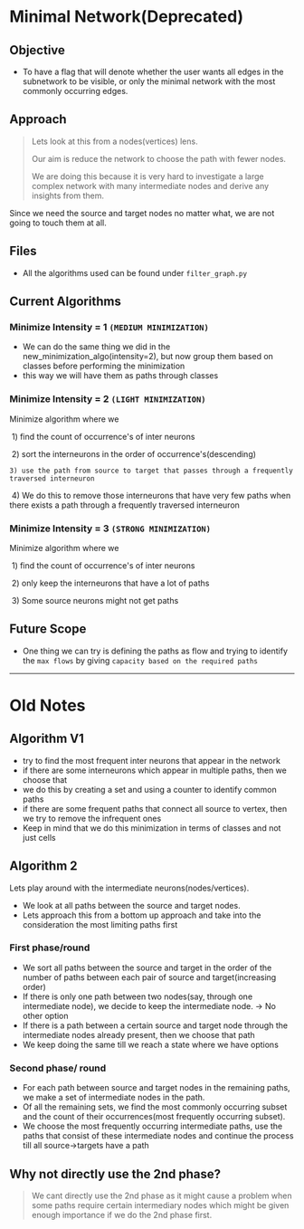 # Minimal Network(Deprecated)

## Objective

- To have a flag that will denote whether the user wants all edges in the subnetwork to be visible, or only the minimal network with the most commonly occurring edges.

## Approach

> Lets look at this from a nodes(vertices) lens. 
>
> Our aim is reduce the network to choose the path with fewer nodes. 
>
> We are doing this because it is very hard to investigate a large complex network with many intermediate nodes and derive any insights from them.

Since we need the source and target nodes no matter what, we are not going to touch them at all.

## Files

- All the algorithms used can be found under `filter_graph.py`

## Current Algorithms

### Minimize Intensity = 1 `(MEDIUM MINIMIZATION)`

- We can do the same thing we did in the new_minimization_algo(intensity=2), but now group them based on classes before performing the minimization
- this way we will have them as paths through classes



### Minimize Intensity = 2  `(LIGHT MINIMIZATION)`

Minimize algorithm where we

​	1) find the count of occurrence's of inter neurons

​	2) sort the interneurons in the order of occurrence's(descending)

 	3) use the path from source to target that passes through a frequently traversed interneuron

​	4) We do this to remove those interneurons that have very few paths when there exists a path through a frequently traversed interneuron

### Minimize Intensity = 3 `(STRONG MINIMIZATION)`

Minimize algorithm where we 

​	1) find the count of occurrence's of inter neurons

​	2) only keep the interneurons that have a lot of paths

​	3) Some source neurons might not get paths

## Future Scope

- One thing we can try is defining the paths as flow and trying to identify the `max flows` by giving `capacity based on the required paths`

-------------------------------------------------------------------------------

# Old Notes



## Algorithm V1

- try to find the most frequent inter neurons that appear in the network
- if there are some interneurons which appear in multiple paths, then we choose that
- we do this by creating a set and using a counter to identify common paths
- if there are some frequent paths that connect all source to vertex, then we try to remove the infrequent ones
- Keep in mind that we do this minimization in terms of classes and not just cells



## Algorithm 2

Lets play around with the intermediate neurons(nodes/vertices).

- We look at all paths between the source and target nodes. 
- Lets approach this from a bottom up approach and take into the consideration the most limiting paths first

### First phase/round

- We sort all paths between the source and target in the order of the number of paths between each pair of source and target(increasing order)
- If there is only one path between two nodes(say, through one intermediate node), we decide to keep the  intermediate node. -> No other option
- If there is a path between a certain source and target node through the intermediate nodes already present, then we choose that path
- We keep doing the same till we reach a state where we have options

### Second phase/ round

- For each path between source and target nodes in the remaining paths, we make a set of intermediate nodes in the path.
- Of all the remaining sets, we find the most commonly occurring subset and the count of their occurrences(most frequently occurring subset).
- We choose the most frequently occurring intermediate paths, use the paths that consist of these intermediate nodes and continue the process till all source->targets have a path 

## Why not directly use the 2nd phase?

> We cant directly use the 2nd phase as it might cause a problem when some paths require certain intermediary nodes which might be given enough importance if we do the 2nd phase first. 

